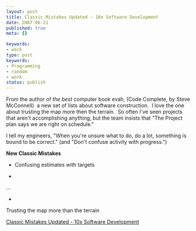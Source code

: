 ```yaml
---
layout: post
title: Classic Mistakes Updated - 10x Software Development
date: 2007-06-21
published: true
meta: {}

keywords:
- work
type: post
keywords:
- Programming
- random
- work
status: publish
---
```



From the author of *the best* computer book evah, (Code Complete, by Steve McConnell)  a new set of lists about software construction.  I love the one about trusting the map more then the terrain.  So often I've seen projects that aren't accomplishing anything, but the team insists that "The Project plan says we are right on schedule."



I tell my engineers, "When you're unsure what to do, do a lot, something is bound to be correct." (and "Don't confuse activity with progress.")

 <!-- blockquote  -->

**New Classic Mistakes**

 - Confusing estimates with targets

-

...



-

Trusting the map more than the terrain



<!-- endblockquote  -->

[Classic Mistakes Updated - 10x Software Development](http://blogs.construx.com/blogs/stevemcc/archive/2007/06/15/Classic-Mistakes-Updated.aspx)


